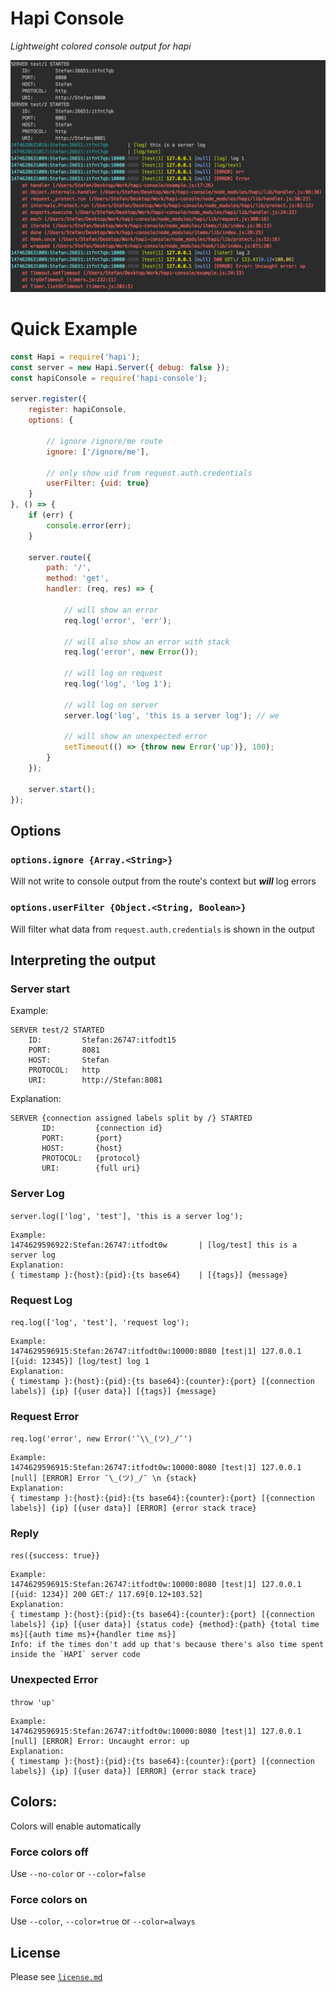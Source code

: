 # Hapi Console
_Lightweight colored console output for hapi_

![console output](https://raw.githubusercontent.com/findie/hapi-console/master/images/logo.png)

# Quick Example
```javascript
const Hapi = require('hapi');
const server = new Hapi.Server({ debug: false });
const hapiConsole = require('hapi-console');

server.register({
    register: hapiConsole,
    options: {
    
        // ignore /ignore/me route
        ignore: ['/ignore/me'],
    
        // only show uid from request.auth.credentials 
        userFilter: {uid: true}
    }
}, () => {
    if (err) {
        console.error(err);
    }
    
    server.route({
        path: '/',
        method: 'get',
        handler: (req, res) => {
        
            // will show an error
            req.log('error', 'err');
             
            // will also show an error with stack
            req.log('error', new Error()); 
            
            // will log on request
            req.log('log', 'log 1');  

            // will log on server
            server.log('log', 'this is a server log'); // we
            
            // will show an unexpected error
            setTimeout(() => {throw new Error('up')}, 100);
        }
    });  
  
    server.start();
});
```

## Options

### `options.ignore {Array.<String>}`
Will not write to console output from the route's context but ***will*** log errors

### `options.userFilter {Object.<String, Boolean>}`
Will filter what data from `request.auth.credentials` is shown in the output

## Interpreting the output

### Server start
Example:
```
SERVER test/2 STARTED
    ID:         Stefan:26747:itfodt15
    PORT:       8081
    HOST:       Stefan
    PROTOCOL:   http
    URI:        http://Stefan:8081
```
Explanation: 
```
SERVER {connection assigned labels split by /} STARTED
       ID:         {connection id}
       PORT:       {port}
       HOST:       {host}
       PROTOCOL:   {protocol}
       URI:        {full uri}
```

### Server Log
`server.log(['log', 'test'], 'this is a server log');`
```
Example: 
1474629596922:Stefan:26747:itfodt0w       | [log/test] this is a server log
Explanation: 
{ timestamp }:{host}:{pid}:{ts base64}    | [{tags}] {message}
```
### Request Log
`req.log(['log', 'test'], 'request log');`
```
Example: 
1474629596915:Stefan:26747:itfodt0w:10000:8080 [test|1] 127.0.0.1 [{uid: 12345}] [log/test] log 1
Explanation: 
{ timestamp }:{host}:{pid}:{ts base64}:{counter}:{port} [{connection labels}] {ip} [{user data}] [{tags}] {message}
```

### Request Error
`req.log('error', new Error('¯\\_(ツ)_/¯')`
```
Example:
1474629596915:Stefan:26747:itfodt0w:10000:8080 [test|1] 127.0.0.1 [null] [ERROR] Error ¯\_(ツ)_/¯ \n {stack}
Explanation: 
{ timestamp }:{host}:{pid}:{ts base64}:{counter}:{port} [{connection labels}] {ip} [{user data}] [ERROR] {error stack trace}
```

### Reply
`res({success: true}}`
```
Example:
1474629596915:Stefan:26747:itfodt0w:10000:8080 [test|1] 127.0.0.1 [{uid: 1234}] 200 GET:/ 117.69[0.12+103.52]
Explanation:
{ timestamp }:{host}:{pid}:{ts base64}:{counter}:{port} [{connection labels}] {ip} [{user data}] {status code} {method}:{path} {total time ms}[{auth time ms}+{handler time ms}]
Info: if the times don't add up that's because there's also time spent inside the `HAPI` server code 
```

### Unexpected Error
`throw 'up'`
```
Example:
1474629596915:Stefan:26747:itfodt0w:10000:8080 [test|1] 127.0.0.1 [null] [ERROR] Error: Uncaught error: up
Explanation: 
{ timestamp }:{host}:{pid}:{ts base64}:{counter}:{port} [{connection labels}] {ip} [{user data}] [ERROR] {error stack trace}
```

## Colors:
Colors will enable automatically

### Force colors off
Use `--no-color` or `--color=false`

### Force colors on
Use `--color`, `--color=true` or `--color=always`

## License
Please see [`license.md`](https://github.com/findie/hapi-console/blob/master/license.md)